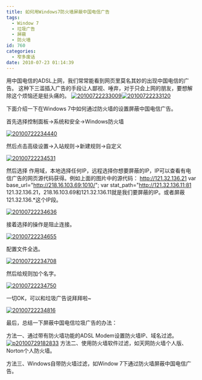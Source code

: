 ```yaml
---
title: 如何用Windows7防火墙屏蔽中国电信广告
tags:
  - Window 7
  - 垃圾广告
  - 屏蔽
  - 防火墙
id: 760
categories:
  - 窄多废话
date: 2010-07-23 01:14:39
---
```


用中国电信的ADSL上网，我们常常能看到网页里莫名其妙的出现中国电信的广告。
这种下三滥插入广告的手段让人鄙视、唾弃，对于只会上网的朋友，要想解除这个烦恼还是挺头痛的。
[![](../wp-content/uploads/2010/07/20100722233009.jpg "20100722233009")](../wp-content/uploads/2010/07/20100722233009.jpg)[![](../wp-content/uploads/2010/07/20100722233120.jpg "20100722233120")](../wp-content/uploads/2010/07/20100722233120.jpg)

下面介绍一下在Windows 7中如何通过防火墙的设置屏蔽中国电信广告。

首先选择控制面板-&gt;系统和安全-&gt;Windows防火墙

[![](http://www.zhaiduo.com/wp-content/uploads/2010/07/20100722234440.jpg "20100722234440")](http://www.zhaiduo.com/wp-content/uploads/2010/07/20100722234440.jpg)

然后点击高级设置-&gt;入站规则-&gt;新建规则-&gt;自定义

[![](http://www.zhaiduo.com/wp-content/uploads/2010/07/20100722234531.jpg "20100722234531")](http://www.zhaiduo.com/wp-content/uploads/2010/07/20100722234531.jpg)

然后选择 作用域，本地选择任何IP，远程选择你想要屏蔽的IP，IP可以查看有电信广告的网页源代码获得。例如上面的图片中的源代码：
http://121.32.136.21
var base_url="http://218.16.103.69:1010/";
var stat_path="http://121.32.136.11:81
121.32.136.21，218.16.103.69和121.32.136.11就是我们要屏蔽的IP。或者屏蔽121.32.136.*这个IP段。

[![](http://www.zhaiduo.com/wp-content/uploads/2010/07/20100722234636.jpg "20100722234636")](http://www.zhaiduo.com/wp-content/uploads/2010/07/20100722234636.jpg)

接着选择的操作是阻止连接。

[![](http://www.zhaiduo.com/wp-content/uploads/2010/07/20100722234655.jpg "20100722234655")](http://www.zhaiduo.com/wp-content/uploads/2010/07/20100722234655.jpg)

配置文件全选。

[![](http://www.zhaiduo.com/wp-content/uploads/2010/07/20100722234708.jpg "20100722234708")](http://www.zhaiduo.com/wp-content/uploads/2010/07/20100722234708.jpg)

然后给规则加个名字。

[![](http://www.zhaiduo.com/wp-content/uploads/2010/07/20100722234750.jpg "20100722234750")](http://www.zhaiduo.com/wp-content/uploads/2010/07/20100722234750.jpg)

一切OK，可以和垃圾广告说拜拜啦~

[![](http://www.zhaiduo.com/wp-content/uploads/2010/07/20100722234816.jpg "20100722234816")](http://www.zhaiduo.com/wp-content/uploads/2010/07/20100722234816.jpg)

最后，总结一下屏蔽中国电信垃圾广告的办法：

方法一、通过带有防火墙功能的ADSL Modem设置防火墙IP、域名过滤。
[![](http://www.zhaiduo.com/wp-content/uploads/2010/07/p20100729182833.jpg "p20100729182833")](http://www.zhaiduo.com/wp-content/uploads/2010/07/p20100729182833.jpg)
方法二、使用防火墙软件过滤，如天网防火墙个人版、Norton个人防火墙。

方法三、Windows自带防火墙过滤，如Window 7下通过防火墙屏蔽中国电信广告。